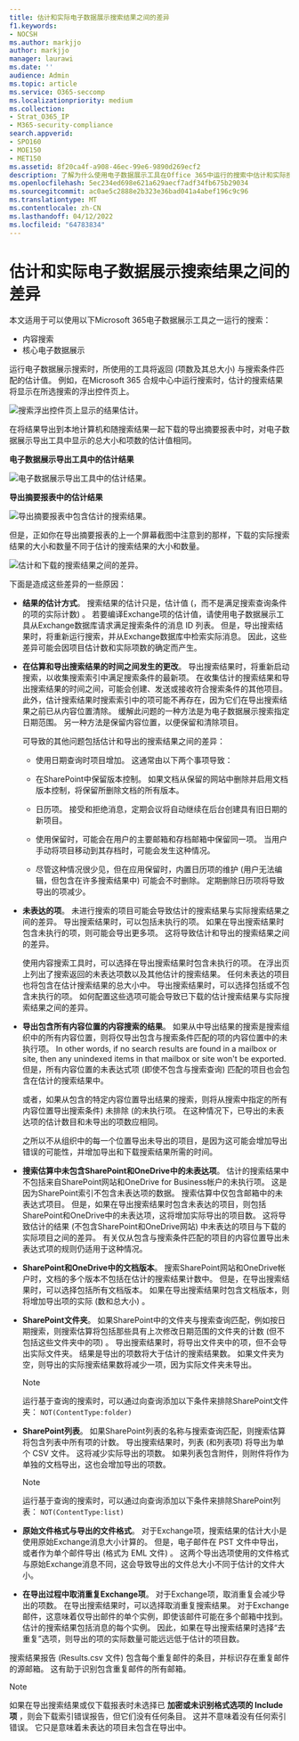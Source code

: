 ```yaml
---
title: 估计和实际电子数据展示搜索结果之间的差异
f1.keywords:
- NOCSH
ms.author: markjjo
author: markjjo
manager: laurawi
ms.date: ''
audience: Admin
ms.topic: article
ms.service: O365-seccomp
ms.localizationpriority: medium
ms.collection:
- Strat_O365_IP
- M365-security-compliance
search.appverid:
- SPO160
- MOE150
- MET150
ms.assetid: 8f20ca4f-a908-46ec-99e6-9890d269ecf2
description: 了解为什么使用电子数据展示工具在Office 365中运行的搜索中估计和实际搜索结果可能有所不同。
ms.openlocfilehash: 5ec234ed698e621a629aecf7adf34fb675b29034
ms.sourcegitcommit: ac0ae5c2888e2b323e36bad041a4abef196c9c96
ms.translationtype: MT
ms.contentlocale: zh-CN
ms.lasthandoff: 04/12/2022
ms.locfileid: "64783834"
---
```

# <a name="differences-between-estimated-and-actual-ediscovery-search-results"></a>估计和实际电子数据展示搜索结果之间的差异

本文适用于可以使用以下Microsoft 365电子数据展示工具之一运行的搜索： 

- 内容搜索
- 核心电子数据展示

运行电子数据展示搜索时，所使用的工具将返回 (项数及其总大小) 与搜索条件匹配的估计值。 例如，在Microsoft 365 合规中心中运行搜索时，估计的搜索结果将显示在所选搜索的浮出控件页上。
  
![搜索浮出控件页上显示的结果估计。](../media/EstimatedSearchResults1.png)
  
在将结果导出到本地计算机和随搜索结果一起下载的导出摘要报表中时，对电子数据展示导出工具中显示的总大小和项数的估计值相同。
  
**电子数据展示导出工具中的估计结果**

![电子数据展示导出工具中的估计结果。](../media/d34312a5-0ee6-49aa-9460-7ea0015a6e66.png)
  
**导出摘要报表中的估计结果**

![导出摘要报表中包含估计的搜索结果。](../media/44b579da-86c2-4f33-81b5-84d604003eda.png)
  
但是，正如你在导出摘要报表的上一个屏幕截图中注意到的那样，下载的实际搜索结果的大小和数量不同于估计的搜索结果的大小和数量。
  
![估计和下载的搜索结果之间的差异。](../media/84aef318-230f-430d-9d9e-02f21342d364.png)
  
下面是造成这些差异的一些原因：
  
- **结果的估计方式**。 搜索结果的估计只是，估计值 (，而不是满足搜索查询条件的项的实际计数) 。 若要编译Exchange项的估计值，请使用电子数据展示工具从Exchange数据库请求满足搜索条件的消息 ID 列表。 但是，导出搜索结果时，将重新运行搜索，并从Exchange数据库中检索实际消息。 因此，这些差异可能会因项目估计数和实际项数的确定而产生。

- **在估算和导出搜索结果的时间之间发生的更改**。 导出搜索结果时，将重新启动搜索，以收集搜索索引中满足搜索条件的最新项。 在收集估计的搜索结果和导出搜索结果的时间之间，可能会创建、发送或接收符合搜索条件的其他项目。 此外，估计搜索结果时搜索索引中的项可能不再存在，因为它们在导出搜索结果之前已从内容位置清除。 缓解此问题的一种方法是为电子数据展示搜索指定日期范围。 另一种方法是保留内容位置，以便保留和清除项目。

   可导致的其他问题包括估计和导出的搜索结果之间的差异：

  - 使用日期查询时项目增加。 这通常由以下两个事项导致：

  - 在SharePoint中保留版本控制。 如果文档从保留的网站中删除并启用文档版本控制，将保留所删除文档的所有版本。

  - 日历项。 接受和拒绝消息，定期会议将自动继续在后台创建具有旧日期的新项目。

  - 使用保留时，可能会在用户的主要邮箱和存档邮箱中保留同一项。 当用户手动将项目移动到其存档时，可能会发生这种情况。

  - 尽管这种情况很少见，但在应用保留时，内置日历项的维护 (用户无法编辑，但包含在许多搜索结果中) 可能会不时删除。 定期删除日历项将导致导出的项减少。

- **未表达的项**。 未进行搜索的项目可能会导致估计的搜索结果与实际搜索结果之间的差异。 导出搜索结果时，可以包括未执行的项。 如果在导出搜索结果时包含未执行的项，则可能会导出更多项。 这将导致估计和导出的搜索结果之间的差异。

    使用内容搜索工具时，可以选择在导出搜索结果时包含未执行的项。 在浮出页上列出了搜索返回的未表达项数以及其他估计的搜索结果。 任何未表达的项目也将包含在估计搜索结果的总大小中。 导出搜索结果时，可以选择包括或不包含未执行的项。 如何配置这些选项可能会导致已下载的估计搜索结果与实际搜索结果之间的差异。

- **导出包含所有内容位置的内容搜索的结果**。 如果从中导出结果的搜索是搜索组织中的所有内容位置，则将仅导出包含与搜索条件匹配的项的内容位置中的未执行项。 In other words, if no search results are found in a mailbox or site, then any unindexed items in that mailbox or site won't be exported. 但是，所有内容位置的未表达式项 (即使不包含与搜索查询) 匹配的项目也会包含在估计的搜索结果中。

    或者，如果从包含的特定内容位置导出结果的搜索，则将从搜索中指定的所有内容位置导出搜索条件) 未排除 (的未执行项。 在这种情况下，已导出的未表达项的估计数目和未导出的项数应相同。

    之所以不从组织中的每一个位置导出未导出的项目，是因为这可能会增加导出错误的可能性，并增加导出和下载搜索结果所需的时间。

- **搜索估算中未包含SharePoint和OneDrive中的未表达项**。 估计的搜索结果中不包括来自SharePoint网站和OneDrive for Business帐户的未执行项。 这是因为SharePoint索引不包含未表达项的数据。 搜索估算中仅包含邮箱中的未表达式项目。 但是，如果在导出搜索结果时包含未表达的项目，则包括SharePoint和OneDrive中的未表达项，这将增加实际导出的项目数。 这将导致估计的结果 (不包含SharePoint和OneDrive网站) 中未表达的项目与下载的实际项目之间的差异。 有关仅从包含与搜索条件匹配的项目的内容位置导出未表达式项的规则仍适用于这种情况。

- **SharePoint和OneDrive中的文档版本**。 搜索SharePoint网站和OneDrive帐户时，文档的多个版本不包括在估计的搜索结果计数中。 但是，在导出搜索结果时，可以选择包括所有文档版本。 如果在导出搜索结果时包含文档版本，则将增加导出项的实际 (数和总大小) 。

- **SharePoint文件夹**。 如果SharePoint中的文件夹与搜索查询匹配，例如按日期搜索，则搜索估算将包括那些具有上次修改日期范围的文件夹的计数 (但不包括这些文件夹中的项) 。 导出搜索结果时，将导出文件夹中的项，但不会导出实际文件夹。 结果是导出的项数将大于估计的搜索结果数。 如果文件夹为空，则导出的实际搜索结果数将减少一项，因为实际文件夹未导出。

   > [!NOTE]
   > 运行基于查询的搜索时，可以通过向查询添加以下条件来排除SharePoint文件夹： `NOT(ContentType:folder)`

- **SharePoint列表**。 如果SharePoint列表的名称与搜索查询匹配，则搜索估算将包含列表中所有项的计数。 导出搜索结果时，列表 (和列表项) 将导出为单个 CSV 文件。 这将减少实际导出的项数。 如果列表包含附件，则附件将作为单独的文档导出，这也会增加导出的项数。

   > [!NOTE]
   > 运行基于查询的搜索时，可以通过向查询添加以下条件来排除SharePoint列表： `NOT(ContentType:list)`

- **原始文件格式与导出的文件格式**。 对于Exchange项，搜索结果的估计大小是使用原始Exchange消息大小计算的。 但是，电子邮件在 PST 文件中导出，或者作为单个邮件导出 (格式为 EML 文件) 。 这两个导出选项使用的文件格式与原始Exchange消息不同，这会导致导出的文件总大小不同于估计的文件大小。

- **在导出过程中取消重复Exchange项**。 对于Exchange项，取消重复会减少导出的项数。 在导出搜索结果时，可以选择取消重复搜索结果。 对于Exchange邮件，这意味着仅导出邮件的单个实例，即使该邮件可能在多个邮箱中找到。 估计的搜索结果包括消息的每个实例。 因此，如果在导出搜索结果时选择“去重复”选项，则导出的项的实际数量可能远远低于估计的项目数。

搜索结果报告 (Results.csv 文件) 包含每个重复邮件的条目，并标识存在重复邮件的源邮箱。 这有助于识别包含重复邮件的所有邮箱。

> [!NOTE]
> 如果在导出搜索结果或仅下载报表时未选择已 **加密或未识别格式选项的 Include 项** ，则会下载索引错误报告，但它们没有任何条目。 这并不意味着没有任何索引错误。 它只是意味着未表达的项目未包含在导出中。
